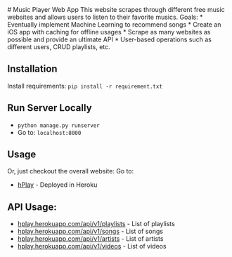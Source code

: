 <snippet>
  <content>
# Music Player Web App
This website scrapes through different free music websites and allows users to listen to their favorite musics. 
Goals:
  * Eventually implement Machine Learning to recommend songs
  * Create an iOS app with caching for offline usages
  * Scrape as many websites as possible and provide an ultimate API
  * User-based operations such as different users, CRUD playlists, etc.
  
## Installation
Install requirements: `pip install -r requirement.txt`

## Run Server Locally
* `python manage.py runserver`
* Go to: `localhost:8000`

## Usage
Or, just checkout the overall website:
Go to:

* [hPlay](http://hplay.herokuapp.com/) - Deployed in Heroku

## API Usage:
* [hplay.herokuapp.com/api/v1/playlists](http://hplay.herokuapp.com/api/v1/playlists) - List of playlists
* [hplay.herokuapp.com/api/v1/songs](http://hplay.herokuapp.com/api/v1/playlists) - List of songs
* [hplay.herokuapp.com/api/v1/artists](http://hplay.herokuapp.com/api/v1/playlists) - List of artists
* [hplay.herokuapp.com/api/v1/videos](http://hplay.herokuapp.com/api/v1/playlists) - List of videos

></content>
</snippet>
